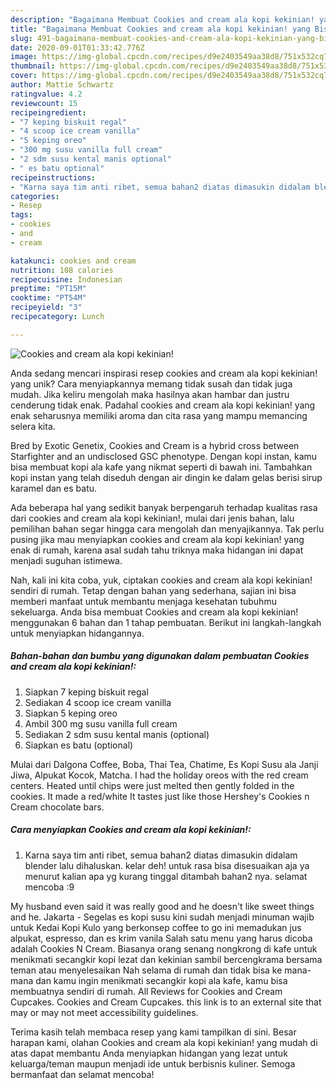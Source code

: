 ```yaml
---
description: "Bagaimana Membuat Cookies and cream ala kopi kekinian! yang Bisa Manjain Lidah"
title: "Bagaimana Membuat Cookies and cream ala kopi kekinian! yang Bisa Manjain Lidah"
slug: 491-bagaimana-membuat-cookies-and-cream-ala-kopi-kekinian-yang-bisa-manjain-lidah
date: 2020-09-01T01:33:42.776Z
image: https://img-global.cpcdn.com/recipes/d9e2403549aa38d8/751x532cq70/cookies-and-cream-ala-kopi-kekinian-foto-resep-utama.jpg
thumbnail: https://img-global.cpcdn.com/recipes/d9e2403549aa38d8/751x532cq70/cookies-and-cream-ala-kopi-kekinian-foto-resep-utama.jpg
cover: https://img-global.cpcdn.com/recipes/d9e2403549aa38d8/751x532cq70/cookies-and-cream-ala-kopi-kekinian-foto-resep-utama.jpg
author: Mattie Schwartz
ratingvalue: 4.2
reviewcount: 15
recipeingredient:
- "7 keping biskuit regal"
- "4 scoop ice cream vanilla"
- "5 keping oreo"
- "300 mg susu vanilla full cream"
- "2 sdm susu kental manis optional"
- " es batu optional"
recipeinstructions:
- "Karna saya tim anti ribet, semua bahan2 diatas dimasukin didalam blender lalu dihaluskan. kelar deh! untuk rasa bisa disesuaikan aja ya menurut kalian apa yg kurang tinggal ditambah bahan2 nya. selamat mencoba :9"
categories:
- Resep
tags:
- cookies
- and
- cream

katakunci: cookies and cream 
nutrition: 108 calories
recipecuisine: Indonesian
preptime: "PT15M"
cooktime: "PT54M"
recipeyield: "3"
recipecategory: Lunch

---
```



![Cookies and cream ala kopi kekinian!](https://img-global.cpcdn.com/recipes/d9e2403549aa38d8/751x532cq70/cookies-and-cream-ala-kopi-kekinian-foto-resep-utama.jpg)

Anda sedang mencari inspirasi resep cookies and cream ala kopi kekinian! yang unik? Cara menyiapkannya memang tidak susah dan tidak juga mudah. Jika keliru mengolah maka hasilnya akan hambar dan justru cenderung tidak enak. Padahal cookies and cream ala kopi kekinian! yang enak seharusnya memiliki aroma dan cita rasa yang mampu memancing selera kita.

Bred by Exotic Genetix, Cookies and Cream is a hybrid cross between Starfighter and an undisclosed GSC phenotype. Dengan kopi instan, kamu bisa membuat kopi ala kafe yang nikmat seperti di bawah ini. Tambahkan kopi instan yang telah diseduh dengan air dingin ke dalam gelas berisi sirup karamel dan es batu.

Ada beberapa hal yang sedikit banyak berpengaruh terhadap kualitas rasa dari cookies and cream ala kopi kekinian!, mulai dari jenis bahan, lalu pemilihan bahan segar hingga cara mengolah dan menyajikannya. Tak perlu pusing jika mau menyiapkan cookies and cream ala kopi kekinian! yang enak di rumah, karena asal sudah tahu triknya maka hidangan ini dapat menjadi suguhan istimewa.


Nah, kali ini kita coba, yuk, ciptakan cookies and cream ala kopi kekinian! sendiri di rumah. Tetap dengan bahan yang sederhana, sajian ini bisa memberi manfaat untuk membantu menjaga kesehatan tubuhmu sekeluarga. Anda bisa membuat Cookies and cream ala kopi kekinian! menggunakan 6 bahan dan 1 tahap pembuatan. Berikut ini langkah-langkah untuk menyiapkan hidangannya.

<!--inarticleads1-->

##### Bahan-bahan dan bumbu yang digunakan dalam pembuatan Cookies and cream ala kopi kekinian!:

1. Siapkan 7 keping biskuit regal
1. Sediakan 4 scoop ice cream vanilla
1. Siapkan 5 keping oreo
1. Ambil 300 mg susu vanilla full cream
1. Sediakan 2 sdm susu kental manis (optional)
1. Siapkan  es batu (optional)


Mulai dari Dalgona Coffee, Boba, Thai Tea, Chatime, Es Kopi Susu ala Janji Jiwa, Alpukat Kocok, Matcha. I had the holiday oreos with the red cream centers. Heated until chips were just melted then gently folded in the cookies. It made a red/white It tastes just like those Hershey&#39;s Cookies n Cream chocolate bars. 

<!--inarticleads2-->

##### Cara menyiapkan Cookies and cream ala kopi kekinian!:

1. Karna saya tim anti ribet, semua bahan2 diatas dimasukin didalam blender lalu dihaluskan. kelar deh! untuk rasa bisa disesuaikan aja ya menurut kalian apa yg kurang tinggal ditambah bahan2 nya. selamat mencoba :9


My husband even said it was really good and he doesn&#39;t like sweet things and he. Jakarta - Segelas es kopi susu kini sudah menjadi minuman wajib untuk Kedai Kopi Kulo yang berkonsep coffee to go ini memadukan jus alpukat, espresso, dan es krim vanila Salah satu menu yang harus dicoba adalah Cookies N Cream. Biasanya orang senang nongkrong di kafe untuk menikmati secangkir kopi lezat dan kekinian sambil bercengkrama bersama teman atau menyelesaikan Nah selama di rumah dan tidak bisa ke mana-mana dan kamu ingin menikmati secangkir kopi ala kafe, kamu bisa membuatnya sendiri di rumah. All Reviews for Cookies and Cream Cupcakes. Cookies and Cream Cupcakes. this link is to an external site that may or may not meet accessibility guidelines. 

Terima kasih telah membaca resep yang kami tampilkan di sini. Besar harapan kami, olahan Cookies and cream ala kopi kekinian! yang mudah di atas dapat membantu Anda menyiapkan hidangan yang lezat untuk keluarga/teman maupun menjadi ide untuk berbisnis kuliner. Semoga bermanfaat dan selamat mencoba!
